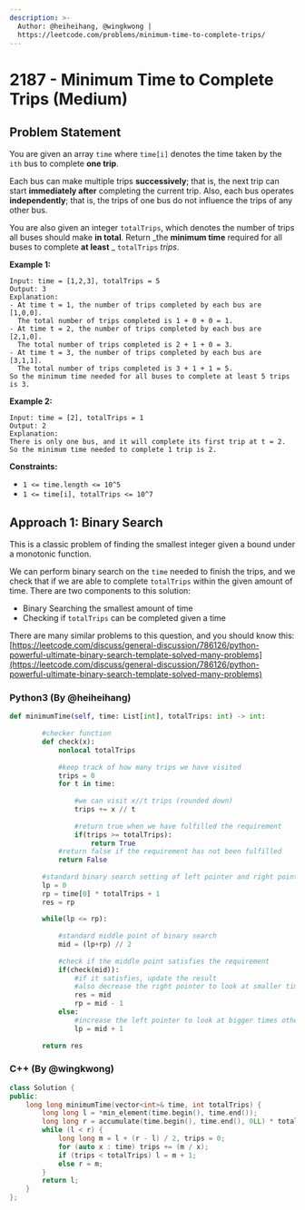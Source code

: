 ```yaml
---
description: >-
  Author: @heiheihang, @wingkwong |
  https://leetcode.com/problems/minimum-time-to-complete-trips/
---
```


# 2187 - Minimum Time to Complete Trips (Medium)

## Problem Statement

You are given an array `time` where `time[i]` denotes the time taken by the `ith` bus to complete **one trip**.

Each bus can make multiple trips **successively**; that is, the next trip can start **immediately after** completing the current trip. Also, each bus operates **independently**; that is, the trips of one bus do not influence the trips of any other bus.

You are also given an integer `totalTrips`, which denotes the number of trips all buses should make **in total**. Return \_the **minimum time** required for all buses to complete **at least** \_ `totalTrips` _trips_.

**Example 1:**

```
Input: time = [1,2,3], totalTrips = 5
Output: 3
Explanation:
- At time t = 1, the number of trips completed by each bus are [1,0,0]. 
  The total number of trips completed is 1 + 0 + 0 = 1.
- At time t = 2, the number of trips completed by each bus are [2,1,0]. 
  The total number of trips completed is 2 + 1 + 0 = 3.
- At time t = 3, the number of trips completed by each bus are [3,1,1]. 
  The total number of trips completed is 3 + 1 + 1 = 5.
So the minimum time needed for all buses to complete at least 5 trips is 3.
```

**Example 2:**

```
Input: time = [2], totalTrips = 1
Output: 2
Explanation:
There is only one bus, and it will complete its first trip at t = 2.
So the minimum time needed to complete 1 trip is 2. 
```

**Constraints:**

* `1 <= time.length <= 10^5`
* `1 <= time[i], totalTrips <= 10^7`

## Approach 1: Binary Search

This is a classic problem of finding the smallest integer given a bound under a monotonic function.

We can perform binary search on the `time` needed to finish the trips, and we check that if we are able to complete `totalTrips` within the given amount of time. There are two components to this solution:

* Binary Searching the smallest amount of time
* Checking if `totalTrips` can be completed given a time

There are many similar problems to this question, and you should know this: [https://leetcode.com/discuss/general-discussion/786126/python-powerful-ultimate-binary-search-template-solved-many-problems](https://leetcode.com/discuss/general-discussion/786126/python-powerful-ultimate-binary-search-template-solved-many-problems)

### Python3 (By @heiheihang)

```python
def minimumTime(self, time: List[int], totalTrips: int) -> int:
        
        #checker function
        def check(x):
            nonlocal totalTrips
            
            #keep track of how many trips we have visited
            trips = 0
            for t in time:
            
                #we can visit x//t trips (rounded down)
                trips += x // t
                
                #return true when we have fulfilled the requirement
                if(trips >= totalTrips):
                    return True
            #return false if the requirement has not been fulfilled
            return False
        
        #standard binary search setting of left pointer and right pointer
        lp = 0
        rp = time[0] * totalTrips + 1
        res = rp
        
        while(lp <= rp):
            
            #standard middle point of binary search
            mid = (lp+rp) // 2
            
            #check if the middle point satisfies the requirement
            if(check(mid)):
                #if it satisfies, update the result
                #also decrease the right pointer to look at smaller times
                res = mid
                rp = mid - 1
            else:
                #increase the left pointer to look at bigger times otherwise
                lp = mid + 1
                
        return res
```

### C++ (By @wingkwong)

```cpp
class Solution {
public:
    long long minimumTime(vector<int>& time, int totalTrips) {
        long long l = *min_element(time.begin(), time.end());
        long long r = accumulate(time.begin(), time.end(), 0LL) * totalTrips;
        while (l < r) {
            long long m = l + (r - l) / 2, trips = 0;
            for (auto x : time) trips += (m / x);
            if (trips < totalTrips) l = m + 1;
            else r = m;
        }
        return l;
    }
};
```
